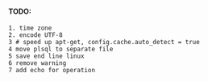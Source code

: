 #### TODO:
    1. time zone
    2. encode UTF-8
    3 # speed up apt-get, config.cache.auto_detect = true
    4 move plsql to separate file
    5 save end line linux
    6 remove warning 
    7 add echo for operation